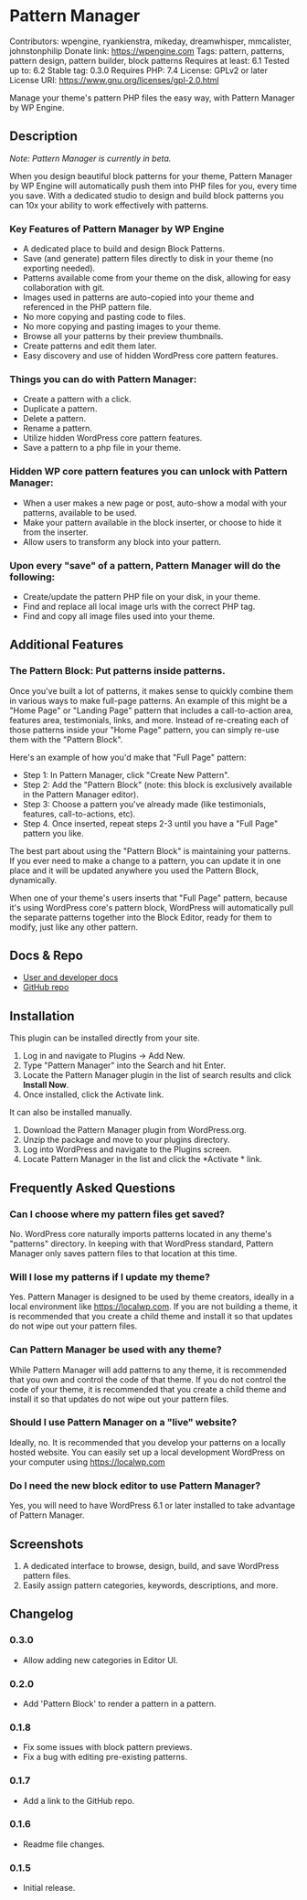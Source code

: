 # Pattern Manager
Contributors: wpengine, ryankienstra, mikeday, dreamwhisper, mmcalister, johnstonphilip
Donate link: https://wpengine.com
Tags: pattern, patterns, pattern design, pattern builder, block patterns
Requires at least: 6.1
Tested up to: 6.2
Stable tag: 0.3.0
Requires PHP: 7.4
License: GPLv2 or later
License URI: https://www.gnu.org/licenses/gpl-2.0.html

Manage your theme's pattern PHP files the easy way, with Pattern Manager by WP Engine.

## Description

*Note: Pattern Manager is currently in beta.*

When you design beautiful block patterns for your theme, Pattern Manager by WP Engine will automatically push them into PHP files for you, every time you save. With a dedicated studio to design and build block patterns you can 10x your ability to work effectively with patterns.

### Key Features of Pattern Manager by WP Engine
 * A dedicated place to build and design Block Patterns.
 * Save (and generate) pattern files directly to disk in your theme (no exporting needed).
 * Patterns available come from your theme on the disk, allowing for easy collaboration with git.
 * Images used in patterns are auto-copied into your theme and referenced in the PHP pattern file.
 * No more copying and pasting code to files.
 * No more copying and pasting images to your theme.
 * Browse all your patterns by their preview thumbnails.
 * Create patterns and edit them later.
 * Easy discovery and use of hidden WordPress core pattern features.

### Things you can do with Pattern Manager:
 * Create a pattern with a click.
 * Duplicate a pattern.
 * Delete a pattern.
 * Rename a pattern.
 * Utilize hidden WordPress core pattern features.
 * Save a pattern to a php file in your theme.

### Hidden WP core pattern features you can unlock with Pattern Manager:
 * When a user makes a new page or post, auto-show a modal with your patterns, available to be used.
 * Make your pattern available in the block inserter, or choose to hide it from the inserter.
 * Allow users to transform any block into your pattern.

### Upon every "save" of a pattern, Pattern Manager will do the following:
 * Create/update the pattern PHP file on your disk, in your theme.
 * Find and replace all local image urls with the correct PHP tag.
 * Find and copy all image files used into your theme.
 
## Additional Features

### The Pattern Block: Put patterns inside patterns.
Once you've built a lot of patterns, it makes sense to quickly combine them in various ways to make full-page patterns. An example of this might be a "Home Page" or "Landing Page" pattern that includes a call-to-action area, features area, testimonials, links, and more. Instead of re-creating each of those patterns inside your "Home Page" pattern, you can simply re-use them with the "Pattern Block".

Here's an example of how you'd make that "Full Page" pattern:
 * Step 1: In Pattern Manager, click "Create New Pattern".
 * Step 2: Add the "Pattern Block" (note: this block is exclusively available in the Pattern Manager editor).
 * Step 3: Choose a pattern you've already made (like testimonials, features, call-to-actions, etc).
 * Step 4. Once inserted, repeat steps 2-3 until you have a "Full Page" pattern you like.

The best part about using the "Pattern Block" is maintaining your patterns. If you ever need to make a change to a pattern, you can update it in one place and it will be updated anywhere you used the Pattern Block, dynamically.

When one of your theme's users inserts that "Full Page" pattern, because it's using WordPress core's pattern block, WordPress will automatically pull the separate patterns together into the Block Editor, ready for them to modify, just like any other pattern.

## Docs & Repo

* [User and developer docs](https://developer.wpengine.com/pattern-manager/)
* [GitHub repo](https://github.com/studiopress/pattern-manager/)

## Installation

This plugin can be installed directly from your site.

1. Log in and navigate to Plugins &rarr; Add New.
2. Type "Pattern Manager" into the Search and hit Enter.
3. Locate the Pattern Manager plugin in the list of search results and click **Install Now**.
4. Once installed, click the Activate link.

It can also be installed manually.

1. Download the Pattern Manager plugin from WordPress.org.
2. Unzip the package and move to your plugins directory.
3. Log into WordPress and navigate to the Plugins screen.
4. Locate Pattern Manager in the list and click the *Activate * link.

## Frequently Asked Questions

### Can I choose where my pattern files get saved?

No. WordPress core naturally imports patterns located in any theme's "patterns" directory. In keeping with that WordPress standard, Pattern Manager only saves pattern files to that location at this time.

### Will I lose my patterns if I update my theme?

Yes. Pattern Manager is designed to be used by theme creators, ideally in a local environment like https://localwp.com. If you are not building a theme, it is recommended that you create a child theme and install it so that updates do not wipe out your pattern files.

### Can Pattern Manager be used with any theme?

While Pattern Manager will add patterns to any theme, it is recommended that you own and control the code of that theme. If you do not control the code of your theme, it is recommended that you create a child theme and install it so that updates do not wipe out your pattern files.

### Should I use Pattern Manager on a "live" website?
Ideally, no. It is recommended that you develop your patterns on a locally hosted website. You can easily set up a local development WordPress on your computer using https://localwp.com

### Do I need the new block editor to use Pattern Manager?

Yes, you will need to have WordPress 6.1 or later installed to take advantage of Pattern Manager.

## Screenshots

1. A dedicated interface to browse, design, build, and save WordPress pattern files.
2. Easily assign pattern categories, keywords, descriptions, and more.

## Changelog

### 0.3.0
* Allow adding new categories in Editor UI.

### 0.2.0
* Add 'Pattern Block' to render a pattern in a pattern.

### 0.1.8
* Fix some issues with block pattern previews.
* Fix a bug with editing pre-existing patterns.

### 0.1.7
* Add a link to the GitHub repo.

### 0.1.6
 * Readme file changes.

### 0.1.5
 * Initial release.

